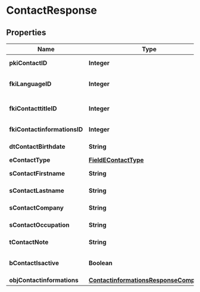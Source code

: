 

# ContactResponse

## Properties

Name | Type | Description | Notes
------------ | ------------- | ------------- | -------------
**pkiContactID** | **Integer** | The unique ID of the Contact | 
**fkiLanguageID** | **Integer** | The unique ID of the Language.  Valid values:  |Value|Description| |-|-| |1|French| |2|English| | 
**fkiContacttitleID** | **Integer** | The unique ID of the Contacttitle.  Valid values:  |Value|Description| |-|-| |1|Ms.| |2|Mr.| |4|(Blank)| |5|Me (For Notaries)| | 
**fkiContactinformationsID** | **Integer** | The unique ID of the Contactinformations | 
**dtContactBirthdate** | **String** | The Birth Date of the contact |  [optional]
**eContactType** | [**FieldEContactType**](FieldEContactType.md) |  | 
**sContactFirstname** | **String** | The First name of the contact | 
**sContactLastname** | **String** | The Last name of the contact | 
**sContactCompany** | **String** | The Company name of the contact |  [optional]
**sContactOccupation** | **String** | The occupation of the Contact |  [optional]
**tContactNote** | **String** | The note of the Contact |  [optional]
**bContactIsactive** | **Boolean** | Whether the contact is active or not | 
**objContactinformations** | [**ContactinformationsResponseCompound**](ContactinformationsResponseCompound.md) |  | 




